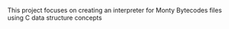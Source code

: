 This project focuses on creating an interpreter for Monty Bytecodes files using C data structure concepts 
